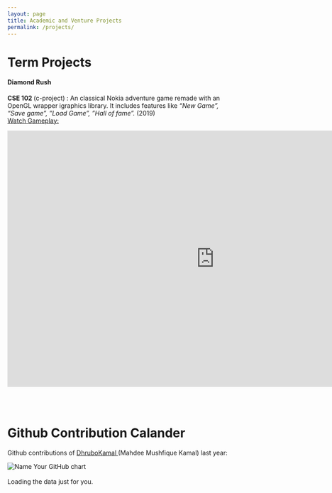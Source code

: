 ```yaml
---
layout: page
title: Academic and Venture Projects
permalink: /projects/
---
```

<head>
<!-- Include the library. -->
<script
  src="https://unpkg.com/github-calendar@latest/dist/github-calendar.min.js">
</script>

<!-- Optionally, include the theme (if you don't want to struggle to write the CSS) -->
<link
  rel="stylesheet"
  href="https://unpkg.com/github-calendar@latest/dist/github-calendar-responsive.css"
/>

</head>
<h1> Term Projects </h1>
<h4> Diamond Rush </h4>
<p>
    <b> CSE 102 </b> (c-project) : An classical Nokia adventure game remade with an OpenGL wrapper igraphics library. It includes features like <i>“New Game”, “Save game”, ”Load Game”, ”Hall of fame”.</i> (2019)
    </br>
    <u>Watch Gameplay:</u>
    <div class ="buffer" > </div>
    <div class="embed-responsive embed-responsive-16by9">
        <iframe width="932" height="578" src="https://www.youtube.com/embed/yv8lqqKrJEE" frameborder="0" allow="accelerometer; autoplay; encrypted-media; gyroscope; picture-in-picture" allowfullscreen></iframe>
    </div>
</p>
<br>
<br>
<h1> Github Contribution Calander </h1>

<p> Github contributions of <a href="https://github.com/DhruboKamal"> DhruboKamal </a> (Mahdee Mushfique Kamal)  last year: <br> </p>

<img src="http://ghchart.rshah.org/DhruboKamal" alt="Name Your GitHub chart">
<br>
<br>

<div class="calendar">
    <!-- Loading stuff -->
    Loading the data just for you.
</div>

<script>
  // or enable responsive functionality:
  GitHubCalendar(".calendar", "DhruboKamal", { responsive: true });
</script>
